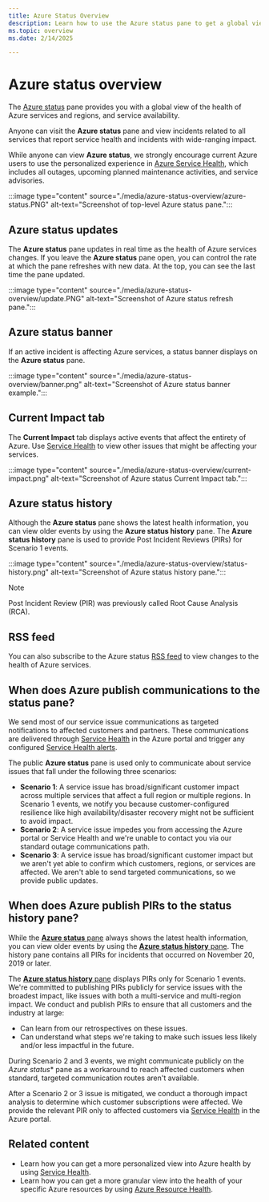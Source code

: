 ```yaml
---
title: Azure Status Overview
description: Learn how to use the Azure status pane to get a global view into the health of Azure services.
ms.topic: overview
ms.date: 2/14/2025

---
```

# Azure status overview

The [Azure status](https://azure.status.microsoft/) pane provides you with a global view of the health of Azure services and regions, and service availability.

Anyone can visit the **Azure status** pane and view incidents related to all services that report service health and incidents with wide-ranging impact.

While anyone can view **Azure status**, we strongly encourage current Azure users to use the personalized experience in [Azure Service Health](https://aka.ms/azureservicehealth), which includes all outages, upcoming planned maintenance activities, and service advisories.

:::image type="content" source="./media/azure-status-overview/azure-status.PNG" alt-text="Screenshot of top-level Azure status pane.":::

## Azure status updates

The **Azure status** pane updates in real time as the health of Azure services changes. If you leave the **Azure status** pane open, you can control the rate at which the pane refreshes with new data. At the top, you can see the last time the pane updated.

:::image type="content" source="./media/azure-status-overview/update.PNG" alt-text="Screenshot of Azure status refresh pane.":::

## Azure status banner

If an active incident is affecting Azure services, a status banner displays on the **Azure status** pane.

:::image type="content" source="./media/azure-status-overview/banner.png" alt-text="Screenshot of Azure status banner example.":::

## Current Impact tab

The **Current Impact** tab displays active events that affect the entirety of Azure. Use [Service Health](service-health-overview.md) to view other issues that might be affecting your services.  

:::image type="content" source="./media/azure-status-overview/current-impact.png" alt-text="Screenshot of Azure status Current Impact tab.":::

## Azure status history

Although the **Azure status** pane shows the latest health information, you can view older events by using the **Azure status history** pane. The **Azure status history** pane is used to provide Post Incident Reviews (PIRs) for Scenario 1 events.

:::image type="content" source="./media/azure-status-overview/status-history.png" alt-text="Screenshot of Azure status history pane.":::

> [!NOTE]
> Post Incident Review (PIR) was previously called Root Cause Analysis (RCA).

## RSS feed

You can also subscribe to the Azure status [RSS feed](https://azure.status.microsoft/status/feed/) to view changes to the health of Azure services.

## When does Azure publish communications to the status pane?

We send most of our service issue communications as targeted notifications to affected customers and partners. These communications are delivered through [Service Health](https://azure.microsoft.com/features/service-health/) in the Azure portal and trigger any configured [Service Health alerts](./alerts-activity-log-service-notifications-portal.md?toc=%2fazure%2fservice-health%2ftoc.json).

The public **Azure status** pane is used only to communicate about service issues that fall under the following three scenarios:

* **Scenario 1**: A service issue has broad/significant customer impact across multiple services that affect a full region or multiple regions. In Scenario 1 events, we notify you because customer-configured resilience like high availability/disaster recovery might not be sufficient to avoid impact.
* **Scenario 2**: A service issue impedes you from accessing the Azure portal or Service Health and we're unable to contact you via our standard outage communications path.
* **Scenario 3**: A service issue has broad/significant customer impact but we aren't yet able to confirm which customers, regions, or services are affected. We aren't able to send targeted communications, so we provide public updates.

## When does Azure publish PIRs to the status history pane?

While the [**Azure status** pane](https://azure.status.microsoft/status) always shows the latest health information, you can view older events by using the [**Azure status history** pane](https://azure.status.microsoft/status/history/). The history pane contains all PIRs for incidents that occurred on November 20, 2019 or later.

The [**Azure status history** pane](https://azure.status.microsoft/status/history/) displays PIRs only for Scenario 1 events. We're committed to publishing PIRs publicly for service issues with the broadest impact, like issues with both a multi-service and multi-region impact. We conduct and publish PIRs to ensure that all customers and the industry at large:

* Can learn from our retrospectives on these issues.  
* Can understand what steps we're taking to make such issues less likely and/or less impactful in the future.

During Scenario 2 and 3 events, we might communicate publicly on the *Azure status** pane as a workaround to reach affected customers when standard, targeted communication routes aren't available.

After a Scenario 2 or 3 issue is mitigated, we conduct a thorough impact analysis to determine which customer subscriptions were affected. We provide the relevant PIR only to affected customers via [Service Health](https://azure.microsoft.com/features/service-health/) in the Azure portal.

## Related content

* Learn how you can get a more personalized view into Azure health by using [Service Health](./service-health-portal-update.md).
* Learn how you can get a more granular view into the health of your specific Azure resources by using [Azure Resource Health](./resource-health-overview.md).
